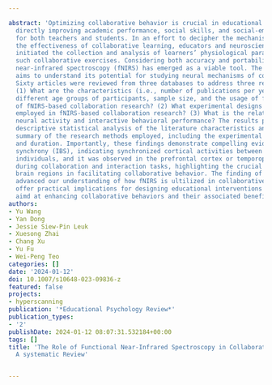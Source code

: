 ---
abstract: 'Optimizing collaborative behavior is crucial in educational activities,
  directly improving academic performance, social skills, and social-emotional learning
  for both teachers and students. In an effort to decipher the mechanisms underlying
  the effectiveness of collaborative learning, educators and neuroscientists have
  initiated the collection and analysis of learners’ physiological parameters during
  such collaborative exercises. Considering both accuracy and portability, functional
  near-infrared spectroscopy (fNIRS) has emerged as a viable tool. The current study
  aims to understand its potential for studying neural mechanisms of collaboration.
  Sixty articles were reviewed from three databases to address three research questions:
  (1) What are the characteristics (i.e., number of publications per year and for
  different age groups of participants, sample size, and the usage of fNIRS devices)
  of fNIRS-based collaboration research? (2) What experimental designs are commonly
  employed in fNIRS-based collaboration research? (3) What is the relationship between
  neural activity and interactive behavioral performance? The results provide a comprehensive
  descriptive statistical analysis of the literature characteristics and offer a detailed
  summary of the research methods employed, including the experimental protocol, task,
  and duration. Importantly, these findings demonstrate compelling evidence of inter-brain
  synchrony (IBS), indicating synchronized cortical activities between interacting
  individuals, and it was observed in the prefrontal cortex or temporoparietal cortex
  during collaboration and interaction tasks, highlighting the crucial role of these
  brain regions in facilitating collaborative behavior. The finding of this review
  advanced our understanding of how fNIRS is ultilized in collaborative research and
  offer practical implications for designing educational interventions or programs
  aimd at enhancing collaborative behaviors and their associated benefits.'
authors:
- Yu Wang
- Yan Dong
- Jessie Siew-Pin Leuk
- Xuesong Zhai
- Chang Xu
- Yu Fu
- Wei-Peng Teo
categories: []
date: '2024-01-12'
doi: 10.1007/s10648-023-09836-z
featured: false
projects:
- hyperscanning
publication: '*Educational Psychology Review*'
publication_types:
- '2'
publishDate: 2024-01-12 08:07:31.532184+00:00
tags: []
title: 'The Role of Functional Near-Infrared Spectroscopy in Collaborative Research:
  A systematic Review'

---
